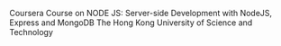 Coursera Course on NODE JS:
Server-side Development with NodeJS, Express and MongoDB
The Hong Kong University of Science and Technology